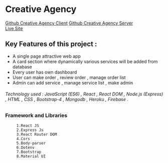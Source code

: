 # Creative Agency

 [Github Creative Agency Client](https://github.com/azmir849/creative-agency)
 [Github Creative Agency Server](https://github.com/azmir849/creative-agency-server)  
 [Live Site](https://creative-agency-9d2a4.web.app/)

## Key Features of this project :
  - A single page attractive web app
  - A card section where dynamically various services will be added from database
  - Every user has own dashboard
  - User can make order , review order , manage order list
  - Admin can add service , manage service list , make admin

###### Technology used : JavaScript (ES6) , React , React DOM , Node.js (Express) , HTML , CSS , Bootstrap-4 , Mongodb , Heroku , Firebase .

### Framework and Libraries
         1.React JS
         2.Express Js
         3.React Router DOM
         4.Cors
         5.Body-parser
         6.Dotenv
         7.Bootstrap
         8.Material UI
